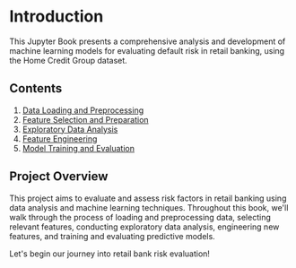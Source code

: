 # Introduction

This Jupyter Book presents a comprehensive analysis and development of machine learning models for evaluating default risk in retail banking, using the Home Credit Group dataset.

   ## Contents

   1. [Data Loading and Preprocessing](notebooks/01_data_loading_and_preprocessing.ipynb)
   2. [Feature Selection and Preparation](notebooks/02_feature_selection_and_preparation.ipynb)
   3. [Exploratory Data Analysis](notebooks/03_exploratory_data_analysis.ipynb)
   4. [Feature Engineering](notebooks/04_feature_engineering.ipynb)
   5. [Model Training and Evaluation](notebooks/05_model_training_and_evaluation.ipynb)

   ## Project Overview

   This project aims to evaluate and assess risk factors in retail banking using data analysis and machine learning techniques. Throughout this book, we'll walk through the process of loading and preprocessing data, selecting relevant features, conducting exploratory data analysis, engineering new features, and training and evaluating predictive models.

   Let's begin our journey into retail bank risk evaluation!
